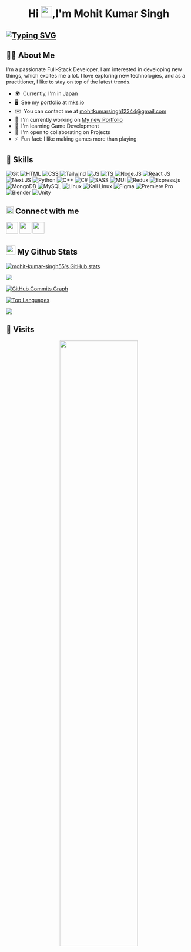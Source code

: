 <h1 align="center">Hi <img src="https://raw.githubusercontent.com/MartinHeinz/MartinHeinz/master/wave.gif" width="30px" height="30px">,I'm Mohit Kumar Singh</h1>


## [![Typing SVG](https://readme-typing-svg.demolab.com?font=Fira+Code&pause=1000&width=435&lines=Full+Stack+Developer;Game+Developer)](https://git.io/typing-svg)


## 🙋‍♂️ About Me

I'm a passionate Full-Stack Developer. I am interested in developing new things, which excites me a lot. I love exploring new technologies, and as a practitioner, I like to stay on top of the latest trends.

* 🌍  Currently, I'm in Japan
* 🖥️  See my portfolio at [mks.io](http://mksio.vercel.app)
* ✉️  You can contact me at [mohitkumarsingh12344@gmail.com](mailto:mohitkumarsingh12344@gmail.com)
* 🚀  I'm currently working on [My new Portfolio](http://mksio.vercel.app)
* 🧠  I'm learning Game Development
* 🤝  I'm open to collaborating on Projects
* ⚡  Fun fact: I like making games more than playing

## 🚀 Skills


<p align="left">
  <img src="https://skillicons.dev/icons?i=git" title="Git" />
  <img src="https://skillicons.dev/icons?i=html" title="HTML" />
  <img src="https://skillicons.dev/icons?i=css" title="CSS" />
  <img src="https://skillicons.dev/icons?i=tailwind" title="Tailwind" />
  <img src="https://skillicons.dev/icons?i=javascript" title="JS" />
  <img src="https://skillicons.dev/icons?i=ts" title="TS" />
  <img src="https://skillicons.dev/icons?i=nodejs" title="Node.JS" />
  <img src="https://skillicons.dev/icons?i=react" title="React JS" />
  <img src="https://skillicons.dev/icons?i=nextjs" title="Next JS" />
  <img src="https://skillicons.dev/icons?i=py" title="Python" />
  <img src="https://skillicons.dev/icons?i=cpp" title="C++" />
  <img src="https://skillicons.dev/icons?i=cs" title="C#" />
  <img src="https://skillicons.dev/icons?i=sass" title="SASS" />
  <img src="https://skillicons.dev/icons?i=materialui" title="MUI" />
  <img src="https://skillicons.dev/icons?i=redux" title="Redux" />
  <img src="https://skillicons.dev/icons?i=express" title="Express.js" />
  <img src="https://skillicons.dev/icons?i=mongodb" title="MongoDB" />
  <img src="https://skillicons.dev/icons?i=mysql" title="MySQL" />
  <img src="https://skillicons.dev/icons?i=linux" title="Linux" />
  <img src="https://skillicons.dev/icons?i=kali" title="Kali Linux" />
  <img src="https://skillicons.dev/icons?i=figma" title="Figma" />
  <img src="https://skillicons.dev/icons?i=pr" title="Premiere Pro" />
  <img src="https://skillicons.dev/icons?i=blender" title="Blender" />
  <img src="https://skillicons.dev/icons?i=unity" title="Unity" />
<!-- <img src="https://skillicons.dev/icons?i=git,html,css,tailwind,javascript,ts,nodejs,react,nextjs,py,cpp,cs,sass,materialui,redux,express,mongodb,mysql,linux,kali,figma,pr,blender,unity&perline=15" /> -->
</p>


## <img src="https://media.giphy.com/media/2Wg89Ea84IMmkxMngo/giphy.gif" height="20"> Connect with me

<p align="left"> <a href="https://discord.com/users/sniper.mks" target="_blank" rel="noreferrer"><img src="https://raw.githubusercontent.com/danielcranney/readme-generator/main/public/icons/socials/discord.svg" width="32" height="32" /></a> <a href="http://www.instagram.com/shin.mks" target="_blank" rel="noreferrer"><img src="https://raw.githubusercontent.com/danielcranney/readme-generator/main/public/icons/socials/instagram.svg" width="32" height="32" /></a> <a href="https://www.linkedin.com/in/mohit-kumar-singh-128ab4217" target="_blank" rel="noreferrer"><img src="https://raw.githubusercontent.com/danielcranney/readme-generator/main/public/icons/socials/linkedin.svg" width="32" height="32" /></a> </p>

## <img src="https://media.giphy.com/media/cj87CxfRtrUifF3Ryk/giphy.gif" height="25"> My Github Stats

<a href="http://www.github.com/mohit-kumar-singh55"><img src="https://github-readme-stats.vercel.app/api?username=mohit-kumar-singh55&show_icons=true&hide=&count_private=true&title_color=0891b2&text_color=ffffff&icon_color=0891b2&bg_color=22272e&hide_border=true&show_icons=true" alt="mohit-kumar-singh55's GitHub stats" /></a>

<a href="http://www.github.com/mohit-kumar-singh55"><img src="https://github-readme-streak-stats.herokuapp.com/?user=mohit-kumar-singh55&stroke=ffffff&background=22272e&ring=0891b2&fire=0891b2&currStreakNum=ffffff&currStreakLabel=0891b2&sideNums=ffffff&sideLabels=ffffff&dates=ffffff&hide_border=true" /></a>

<a href="http://www.github.com/mohit-kumar-singh55"><img src="https://github-readme-activity-graph.cyclic.app/graph?username=mohit-kumar-singh55&bg_color=22272e&color=ffffff&line=0891b2&point=ffffff&area_color=22272e&area=true&hide_border=true&custom_title=GitHub%20Commits%20Graph" alt="GitHub Commits Graph" /></a>

<a href="https://github.com/mohit-kumar-singh55" align="left"><img src="https://github-readme-stats.vercel.app/api/top-langs/?username=mohit-kumar-singh55&langs_count=10&title_color=0891b2&text_color=ffffff&icon_color=0891b2&bg_color=22272e&hide_border=true&locale=en&custom_title=Top%20%Languages" alt="Top Languages" /></a>

![](https://github-profile-trophy.vercel.app/?username=mohit-kumar-singh55&theme=radical&no-frame=false&no-bg=true&margin-w=4)

## 👀 Visits

<p align="center">
  <a href="https://count.getloli.com/"><img src="https://count.getloli.com/get/@mohit-kumar-singh?theme=rule34" style="max-width: 100%;width: 65%;" /></a>
</p>

<p align='left'>
<!--   Counting since `Wed Dec 06 2023 14:05:12 GMT+0530 (インド標準時)` -->
</p>
